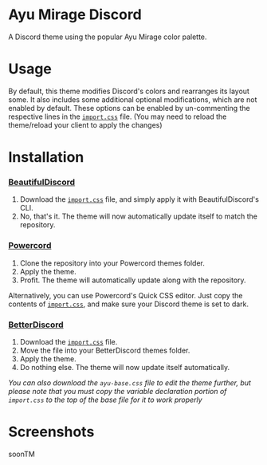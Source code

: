 # Ayu Mirage Discord

A Discord theme using the popular Ayu Mirage color palette.

# Usage

By default, this theme modifies Discord's colors and rearranges its layout some. It also includes some additional optional modifications, which are not enabled by default. These options can be enabled by un-commenting the respective lines in the [`import.css`](https://github.com/sardonicism-04/ayu-mirage-discord/blob/master/import.css) file. (You may need to reload the theme/reload your client to apply the changes)

# Installation

### [BeautifulDiscord](https://github.com/leovoel/BeautifulDiscord)

1. Download the [`import.css`](https://github.com/sardonicism-04/ayu-mirage-discord/blob/master/import.css) file, and simply apply it with BeautifulDiscord's CLI.
2. No, that's it. The theme will now automatically update itself to match the repository.

### [Powercord](https://powercord.dev/)

1. Clone the repository into your Powercord themes folder.
2. Apply the theme.
3. Profit. The theme will automatically update along with the repository.

Alternatively, you can use Powercord's Quick CSS editor. Just copy the contents of [`import.css`](https://github.com/sardonicism-04/ayu-mirage-discord/blob/master/import.css), and make sure your Discord theme is set to dark.

### [BetterDiscord](https://github.com/rauenzi/BetterDiscordApp)

1. Download the [`import.css`](https://github.com/sardonicism-04/ayu-mirage-discord/blob/master/import.css) file.
2. Move the file into your BetterDiscord themes folder.
3. Apply the theme.
4. Do nothing else. The theme will now update itself automatically.

*You can also download the `ayu-base.css` file to edit the theme further, but please note that you must copy the variable declaration portion of `import.css` to the top of the base file for it to work properly*

# Screenshots

soonTM